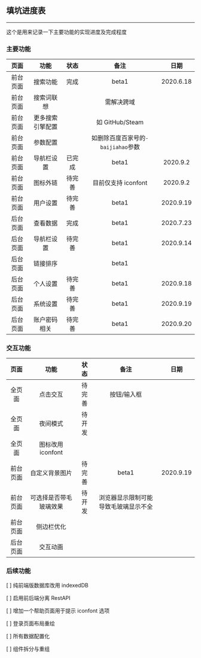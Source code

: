 ## 填坑进度表

---

这个是用来记录一下主要功能的实现进度及完成程度

### 主要功能

| 页面 | 功能 | 状态 | 备注| 日期
| :--: | :--: | :--: | :--: | :--:
| 前台页面| 搜索功能 | 完成 | beta1 | 2020.6.18
| 前台页面| 搜索词联想 |  | 需解决跨域 |
| 前台页面| 更多搜索引擎配置 |  | 如 GitHub/Steam|
| 前台页面| 参数配置 |  | 如删除百度百家号的`-baijiahao`参数
| 前台页面| 导航栏设置 | 已完成 | beta1  | 2020.9.2
| 前台页面| 图标外链 | 待完善 | 目前仅支持 iconfont  | 2020.9.2
| 前台页面| 用户设置 | 待完善 | beta1  | 2020.9.19
| 后台页面| 查看数据 | 完成 | beta1 | 2020.7.23
| 后台页面| 导航栏设置 | 待完善 | beta1 | 2020.9.14
| 后台页面| 链接排序 |  | beta1 | 
| 后台页面| 个人设置 | 待完善 | beta1 | 2020.9.18
| 后台页面| 系统设置 | 待完善 | beta1 | 2020.9.19
| 后台页面| 账户密码相关 | 待完善 | beta1 | 2020.9.20

### 交互功能

| 页面 | 功能 | 状态 | 备注| 日期
| :--: | :--: | :--: | :--: | :--:
| 全页面| 点击交互| 待完善 | 按钮/输入框|
| 全页面 | 夜间模式 | 待开发 | |
| 全页面 | 图标改用 iconfont |||
| 前台页面| 自定义背景图片 | 待完善 | beta1 | 2020.9.19
| 前台页面 | 可选择是否带毛玻璃效果 | 待开发 | 浏览器显示限制可能导致毛玻璃显示不全| 
| 前台页面 | 侧边栏优化 |||
| 后台页面| 交互动画|||

### 后续功能

[ ] 纯前端版数据库改用 indexedDB

[ ] 启用前后端分离 RestAPI

[ ] 增加一个帮助页面用于提示 iconfont 选项

[ ] 登录页面布局重绘

[ ] 所有数据配置化

[ ] 组件拆分与重组
